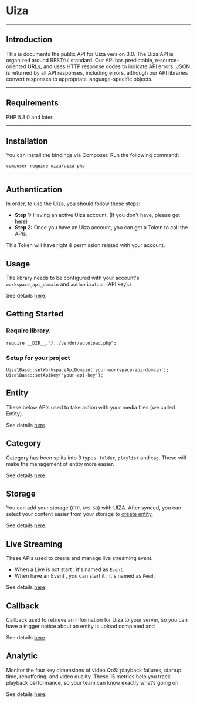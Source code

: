 # Uiza
----
## Introduction
This is documents the public API for Uiza version 3.0.
The Uiza API is organized around RESTful standard.
Our API has predictable, resource-oriented URLs, and uses HTTP response codes to indicate API errors.
JSON is returned by all API responses, including errors, although our API libraries convert responses to appropriate language-specific objects.

----
## Requirements
PHP 5.3.0 and later.

----
## Installation
You can install the bindings via Composer. Run the following command:

````
composer require uiza/uiza-php
````

----
## Authentication
In order, to use the Uiza, you should follow these steps:

* **Step 1:** Having an active Uiza account. (If you don't have, please get [here](https://id.uiza.io/))
* **Step 2:** Once you have an Uiza account, you can get a Token to call the APIs.

This Token will have right & permission related with your account.

## Usage
The library needs to be configured with your account's `workspace_api_domain` and `authorization` (API key).\

See details [here](https://docs.uiza.io/#authentication).

## Getting Started

### Require library.

````
require __DIR__."/../vendor/autoload.php";
````

### Setup for your project

````
Uiza\Base::setWorkspaceApiDomain('your-workspace-api-domain');
Uiza\Base::setApiKey('your-api-key');
````

## Entity
These below APIs used to take action with your media files (we called Entity).

See details [here](https://github.com/uizaio/api-wrapper-php/blob/develop/doc/Entity.md).

## Category
Category has been splits into 3 types: `folder`, `playlist` and `tag`. These will make the management of entity more easier.

See details [here](https://github.com/uizaio/api-wrapper-php/blob/develop/doc/Category.md).

## Storage
You can add your storage (`FTP`, `AWS S3`) with UIZA.
After synced, you can select your content easier from your storage to [create entity](https://docs.uiza.io/#create-entity).

See details [here](https://github.com/uizaio/api-wrapper-php/blob/develop/doc/Storage.md).

## Live Streaming
These APIs used to create and manage live streaming event.
* When a Live is not start : it's named as `Event`.
* When have an Event , you can start it : it's named as `Feed`.

See details [here](https://github.com/uizaio/api-wrapper-php/blob/develop/doc/Live.md).

## Callback

Callback used to retrieve an information for Uiza to your server, so you can have a trigger notice about an entity is upload completed and .

See details [here](https://github.com/uizaio/api-wrapper-php/blob/develop/doc/Callback.md).

## Analytic
Monitor the four key dimensions of video QoS: playback failures, startup time, rebuffering, and video quality.
These 15 metrics help you track playback performance, so your team can know exactly what’s going on.

See details [here](https://github.com/uizaio/api-wrapper-php/blob/develop/doc/Analytic.md).
